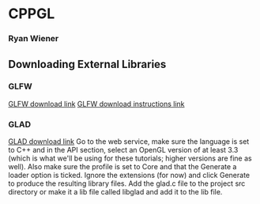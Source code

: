# CPPGL
### Ryan Wiener
## Downloading External Libraries
### GLFW
[GLFW download link](http://www.glfw.org/download.html)
[GLFW download instructions link](http://www.glfw.org/docs/latest/compile.html)
### GLAD
[GLAD download link](http://glad.dav1d.de)
Go to the web service, make sure the language is set to C++ and in the API section, select an OpenGL version of at least 3.3 (which is what we'll be using for these tutorials; higher versions are fine as well). Also make sure the profile is set to Core and that the Generate a loader option is ticked. Ignore the extensions (for now) and click Generate to produce the resulting library files. Add the glad.c file to the project src directory or make it a lib file called libglad and add it to the lib file.
